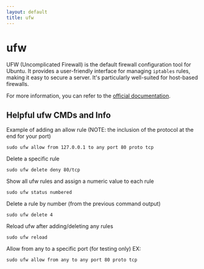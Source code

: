 ```yaml
---
layout: default
title: ufw
---
```


# ufw

UFW (Uncomplicated Firewall) is the default firewall configuration tool for Ubuntu. It provides a user-friendly interface for managing `iptables` rules, making it easy to secure a server. It's particularly well-suited for host-based firewalls.

For more information, you can refer to the [official documentation](https://help.ubuntu.com/community/UFW).

## Helpful ufw CMDs and Info

Example of adding an allow rule (NOTE: the inclusion of the protocol at the end for your port)
```
sudo ufw allow from 127.0.0.1 to any port 80 proto tcp
```

Delete a specific rule
```
sudo ufw delete deny 80/tcp
```

Show all ufw rules and assign a numeric value to each rule
```
sudo ufw status numbered
```

Delete a rule by number (from the previous command output)
```
sudo ufw delete 4
```

Reload ufw after adding/deleting any rules
```
sudo ufw reload
```

Allow from any to a specific port (for testing only)
EX:
```
sudo ufw allow from any to any port 80 proto tcp
```
